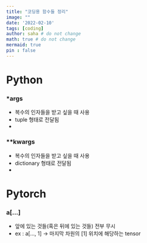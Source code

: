 ```yaml
---
title: "코딩용 함수들 정리"
image: ""
date: '2022-02-10'
tags: [coding]
author: saha # do not change
math: true # do not change
mermaid: true
pin : false
---
```


# Python

### *args
- 복수의 인자들을 받고 싶을 때 사용
- tuple 형태로 전달됨
- <script src="https://gist.github.com/ee12ha0220/ab5bcac57254c1827ce512aae83b13df.js"></script>

### **kwargs
- 복수의 인자들을 받고 싶을 때 사용
- dictionary 형태로 전달됨
- <script src="https://gist.github.com/ee12ha0220/691cd0a12c78421b2330889405546092.js"></script>

# Pytorch

### a[...]
- 앞에 있는 것들(혹은 뒤에 있는 것들) 전부 무시
- ex : a[..., 1] -> 마지막 차원의 [1] 위치에 해당하는 tensor